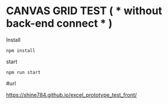 # CANVAS GRID TEST ( * without back-end connect * )

Install 

	npm install 

start

    npm run start
    
 
#url

https://shine784.github.io/excel_prototype_test_front/
